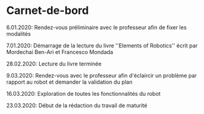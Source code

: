 # Carnet-de-bord
6.01.2020: Rendez-vous préliminaire avec le professeur afin de fixer les modalités

7.01.2020: Démarrage de la lecture du livre ''Elements of Robotics'' écrit par Mordechai Ben-Ari et Francesco Mondada

28.02.2020: Lecture du livre terminée

9.03.2020: Rendez-vous avec le professeur afin d'éclaircir un problème par rapport au robot et demander la validation du plan

16.03.2020: Exploration de toutes les fonctionnalités du robot

23.03.2020: Début de la rédaction du travail de maturité
